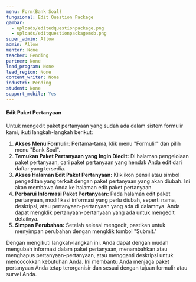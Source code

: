 ```yaml
---
menu: Form(Bank Soal)
fungsional: Edit Question Package
gambar:
  - uploads/editedquestionpackage.png
  - uploads/editquestionpackagemob.png
super_admin: Allow
admin: Allow
mentor: None
teacher: Pending
partner: None
lead_program: None
lead_region: None
content_writer: None
industri: Pending
student: None
support_mobile: Yes
---
```

#### Edit Paket Pertanyaan

Untuk mengedit paket pertanyaan yang sudah ada dalam sistem formulir kami, ikuti langkah-langkah berikut:  

1. **Akses Menu Formulir**: Pertama-tama, klik menu "Formulir" dan pilih menu "Bank Soal".
2. **Temukan Paket Pertanyaan yang Ingin Diedit:** Di halaman pengelolaan paket pertanyaan, cari paket pertanyaan yang hendak Anda edit dari daftar yang tersedia.
3. **Akses Halaman Edit Paket Pertanyaan:** Klik ikon pensil atau simbol pengeditan yang terkait dengan paket pertanyaan yang akan diubah. Ini akan membawa Anda ke halaman edit paket pertanyaan.
4. **Perbarui Informasi Paket Pertanyaan:** Pada halaman edit paket pertanyaan, modifikasi informasi yang perlu diubah, seperti nama, deskripsi, atau pertanyaan-pertanyaan yang ada di dalamnya. Anda dapat mengklik pertanyaan-pertanyaan yang ada untuk mengedit detailnya.
5. **Simpan Perubahan:** Setelah selesai mengedit, pastikan untuk menyimpan perubahan dengan mengklik tombol "Submit."

Dengan mengikuti langkah-langkah ini, Anda dapat dengan mudah mengubah informasi dalam paket pertanyaan, menambahkan atau menghapus pertanyaan-pertanyaan, atau mengganti deskripsi untuk mencocokkan kebutuhan Anda. Ini membantu Anda menjaga paket pertanyaan Anda tetap terorganisir dan sesuai dengan tujuan formulir atau survei Anda.
